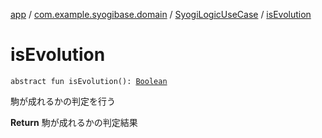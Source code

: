 [app](../../index.md) / [com.example.syogibase.domain](../index.md) / [SyogiLogicUseCase](index.md) / [isEvolution](./is-evolution.md)

# isEvolution

`abstract fun isEvolution(): `[`Boolean`](https://kotlinlang.org/api/latest/jvm/stdlib/kotlin/-boolean/index.html)

駒が成れるかの判定を行う

**Return**
駒が成れるかの判定結果

